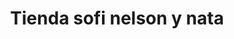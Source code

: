---
title: "Tienda sofi nelson y nata"
url: /villavicencio/tienda-sofi-nelson-y-nata/
shop: Supermarkt
---